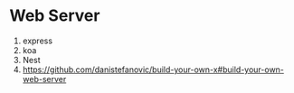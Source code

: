 # Web Server

1. express
1. koa
1. Nest
1. https://github.com/danistefanovic/build-your-own-x#build-your-own-web-server
